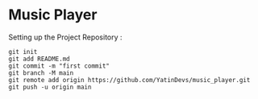 # Music Player

Setting up the Project Repository :

    git init
    git add README.md
    git commit -m "first commit"
    git branch -M main
    git remote add origin https://github.com/YatinDevs/music_player.git
    git push -u origin main
